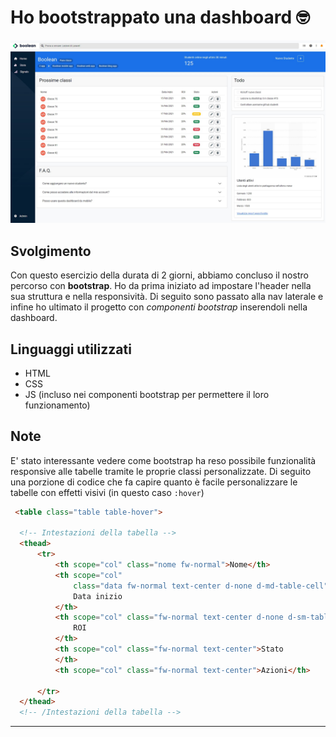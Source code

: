 # Ho bootstrappato una dashboard 🤓

![Preview dashboard](docs/preview.jpg)

## Svolgimento

Con questo esercizio della durata di 2 giorni, abbiamo concluso il nostro percorso con **bootstrap**. Ho da prima iniziato ad impostare l'header nella sua struttura e nella responsività. Di seguito sono passato alla nav laterale e infine ho ultimato il progetto con _componenti bootstrap_ inserendoli nella dashboard.

## Linguaggi utilizzati

- HTML
- CSS
- JS (incluso nei componenti bootstrap per permettere il loro funzionamento)

## Note

E' stato interessante vedere come bootstrap ha reso possibile funzionalità responsive alle tabelle tramite le proprie classi personalizzate. Di seguito una porzione di codice che fa capire quanto è facile personalizzare le tabelle con effetti visivi (in questo caso `:hover`)

```html
 <table class="table table-hover">

  <!-- Intestazioni della tabella -->
  <thead>
      <tr>
          <th scope="col" class="nome fw-normal">Nome</th>
          <th scope="col"
              class="data fw-normal text-center d-none d-md-table-cell">
              Data inizio
          </th>
          <th scope="col" class="fw-normal text-center d-none d-sm-table-cell">
              ROI
          </th>
          <th scope="col" class="fw-normal text-center">Stato
          </th>
          <th scope="col" class="fw-normal text-center">Azioni</th>

      </tr>
  </thead>
  <!-- /Intestazioni della tabella -->
```
<hr>